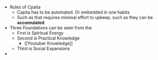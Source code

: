 - Rules of Cpaita
	- Capita has to be automated. Or embedded in one habits
	- Such as that requires minimal effort to upkeep. such as they can be **accumulated**
- Three Foundations can be seen from the
	- First is Spiritual Energy
	- Second is Practical Knowledge
		- [[Youtuber Knowledge]]
	- Third is Social Expansions
-